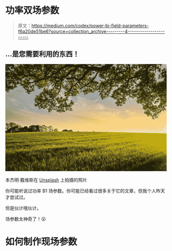 # 功率双场参数

> 原文：<https://medium.com/codex/power-bi-field-parameters-f6a20de51be6?source=collection_archive---------4----------------------->

## …是您需要利用的东西！

![](img/7f8210a20a9b7445c90b1a7dba654c54.png)

本杰明·戴维斯在 [Unsplash](https://unsplash.com?utm_source=medium&utm_medium=referral) 上拍摄的照片

你可能听说过功率 B1 场参数。你可能已经看过很多关于它的文章，但我个人昨天才尝试过。

但是伙计哦伙计。

场参数太神奇了！😲

# **如何制作现场参数**